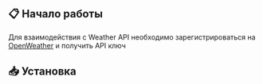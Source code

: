 📋 Начало работы
--- 

Для взаимодействия с Weather API необходимо зарегистрироваться на [OpenWeather](https://openweathermap.org/api) и получить API ключ

📥 Установка
--- 





